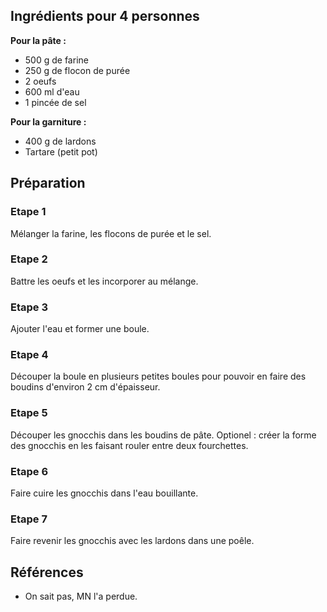 ## Ingrédients pour 4 personnes

**Pour la pâte :**

- 500 g de farine
- 250 g de flocon de purée
- 2 oeufs
- 600 ml d'eau
- 1 pincée de sel

**Pour la garniture :**

- 400 g de lardons
- Tartare (petit pot)

## Préparation

### Etape 1

Mélanger la farine, les flocons de purée et le sel.

### Etape 2

Battre les oeufs et les incorporer au mélange.

### Etape 3

Ajouter l'eau et former une boule.

### Etape 4

Découper la boule en plusieurs petites boules pour pouvoir en faire des boudins d'environ 2 cm d'épaisseur.

### Etape 5

Découper les gnocchis dans les boudins de pâte. Optionel : créer la forme des gnocchis en les faisant rouler entre deux fourchettes.

### Etape 6

Faire cuire les gnocchis dans l'eau bouillante.

### Etape 7

Faire revenir les gnocchis avec les lardons dans une poêle.

## Références

- On sait pas, MN l'a perdue.

